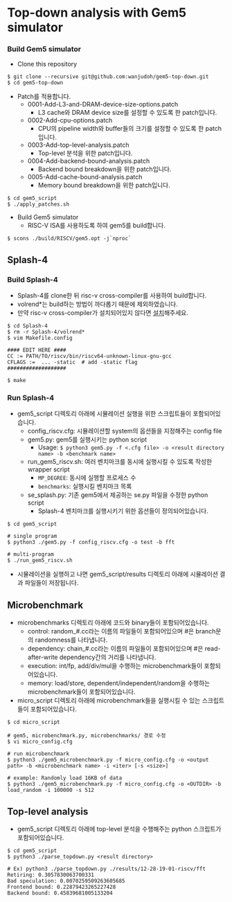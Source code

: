 # Top-down analysis with Gem5 simulator

### Build Gem5 simulator
* Clone this repository
```
$ git clone --recursive git@github.com:wanjudoh/gem5-top-down.git
$ cd gem5-top-down
```

* Patch를 적용합니다.
    * 0001-Add-L3-and-DRAM-device-size-options.patch
        * L3 cache와 DRAM device size를 설정할 수 있도록 한 patch입니다.
    * 0002-Add-cpu-options.patch
        * CPU의 pipeline width와 buffer들의 크기를 설정할 수 있도록 한 patch입니다.
    * 0003-Add-top-level-analysis.patch
        * Top-level 분석을 위한 patch입니다.
    * 0004-Add-backend-bound-analysis.patch
        * Backend bound breakdown을 위한 patch입니다.
    * 0005-Add-cache-bound-analysis.patch
        * Memory bound breakdown을 위한 patch입니다.
```
$ cd gem5_script
$ ./apply_patches.sh
```

* Build Gem5 simulator
    * RISC-V ISA를 사용하도록 하여 gem5를 build합니다.
```
$ scons ./build/RISCV/gem5.opt -j`nproc`
```

## Splash-4

### Build Splash-4
* Splash-4를 clone한 뒤 risc-v cross-compiler를 사용하여 build합니다.
* volrend*는 build하는 방법이 까다롭기 때문에 제외하였습니다.
* 만약 risc-v cross-compiler가 설치되어있지 않다면 [설치](https://github.com/riscv-collab/riscv-gnu-toolchain/tree/master)해주세요.

```
$ cd Splash-4
$ rm -r Splash-4/volrend*
$ vim Makefile.config

#### EDIT HERE ####
CC := PATH/TO/riscv/bin/riscv64-unknown-linux-gnu-gcc
CFLAGS :=  ... -static  # add -static flag
###################

$ make
```

### Run Splash-4
* gem5_script 디렉토리 아래에 시뮬레이션 실행을 위한 스크립트들이 포함되어있습니다.
    * config_riscv.cfg: 시뮬레이션할 system의 옵션들을 지정해주는 config file
    * gem5.py: gem5를 실행시키는 python script
        * Usage: `$ python3 gem5.py -f <.cfg file> -o <result directory name> -b <benchmark name>`
    * run_gem5_riscv.sh: 여러 벤치마크를 동시에 실행시킬 수 있도록 작성한 wrapper script
        * `MP_DEGREE`: 동시에 실행할 프로세스 수
        * `benchmarks`: 실행시킬 벤치마크 목록
    * se_splash.py: 기존 gem5에서 제공하는 se.py 파일을 수정한 python script
        * Splash-4 벤치마크를 실행시키기 위한 옵션들이 정의되어있습니다.
```
$ cd gem5_script

# single program
$ python3 ./gem5.py -f config_riscv.cfg -o test -b fft

# multi-program
$ ./run_gem5_riscv.sh
```
* 시뮬레이션을 실행하고 나면 gem5_script/results 디렉토리 아래에 시뮬레이션 결과 파일들이 저장됩니다.

## Microbenchmark

* microbenchmarks 디렉토리 아래에 코드와 binary들이 포함되어있습니다.
    * control: random_#.cc라는 이름의 파일들이 포함되어있으며 #은 branch문의 randomness를 나타냅니다.
    * dependency: chain_#.cc라는 이름의 파일들이 포함되어있으며 #은 read-after-write dependency간의 거리를 나타냅니다.
    * execution: int/fp, add/div/mul을 수행하는 microbenchmark들이 포함되어있습니다.
    * memory: load/store, dependent/independent/random을 수행하는 microbenchmark들이 포함되어있습니다.
* micro_script 디렉토리 아래에 microbenchmark들을 실행시킬 수 있는 스크립트들이 포함되어있습니다.
```
$ cd micro_script

# gem5, microbenchmark.py, microbenchmarks/ 경로 수정
$ vi micro_config.cfg

# run microbenchmark
$ python3 ./gem5_microbenchmark.py -f micro_config.cfg -o <output path> -b <microbenchmark name> -i <iter> [-s <size>]

# example: Randomly load 16KB of data
$ python3 ./gem5_microbenchmark.py -f micro_config.cfg -o <OUTDIR> -b load_random -i 100000 -s 512
```

## Top-level analysis
* gem5_script 디렉토리 아래에 top-level 분석을 수행해주는 python 스크립트가 포함되어있습니다.
```
$ cd gem5_script
$ python3 ./parse_topdown.py <result directory>

# Ex) python3 ./parse_topdown.py ./results/12-28-19-01-riscv/fft
Retiring: 0.3057830063700331
Bad speculation: 0.0070259509263605685
Frontend bound: 0.22879423265227428
Backend bound: 0.45839681005133204
```
